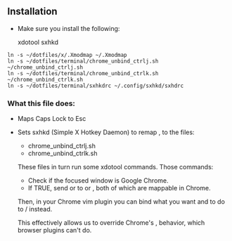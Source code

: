 
## Installation

- Make sure you install the following:
  
  xdotool
  sxhkd

```
ln -s ~/dotfiles/x/.Xmodmap ~/.Xmodmap
ln -s ~/dotfiles/terminal/chrome_unbind_ctrlj.sh ~/chrome_unbind_ctrlj.sh
ln -s ~/dotfiles/terminal/chrome_unbind_ctrlk.sh ~/chrome_unbind_ctrlk.sh
ln -s ~/dotfiles/terminal/sxhkdrc ~/.config/sxhkd/sxhdrc
```

### What this file does:

- Maps Caps Lock to Esc
- Sets sxhkd (Simple X Hotkey Daemon) to remap <C-j>, <C-j> to 
the files:
  - chrome_unbind_ctrlj.sh
  - chrome_unbind_ctrlk.sh

  These files in turn run some xdotool commands. Those commands:
    - Check if the focused window is Google Chrome.
    - If TRUE, send <C-j> or <C-k> to <C-b> or <C-m>, both of which are mappable
      in Chrome. 
     
  Then, in your Chrome vim plugin you can bind what you want <C-j> and <C-k> to
  do to <C-b> / <C-m> instead.  
   
  This effectively allows us to override Chrome's <C-j>,<C-k> behavior, which
  browser plugins can't do.
